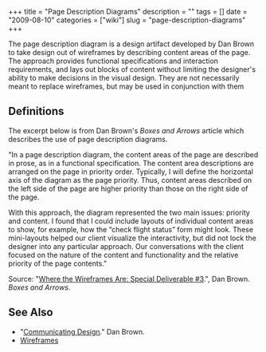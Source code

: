 +++
title = "Page Description Diagrams"
description = ""
tags = []
date = "2009-08-10"
categories = ["wiki"]
slug = "page-description-diagrams"
+++



<p>The page description diagram is a design artifact developed by Dan Brown to take design out of wireframes by describing content areas of the page. The approach provides functional specifications and interaction requirements, and lays out blocks of content without limiting the designer's ability to make decisions in the visual design. They are not necessarily meant to replace wireframes, but may be used in conjunction with them</p>


<h2 id="toc0">Definitions</h2>
<p>The excerpt below is from Dan Brown's <em>Boxes and Arrows</em> article which describes the use of page description diagrams.</p>

<p>&quot;In a page description diagram, the content areas of the page are described in prose, as in a functional specification. The content area descriptions are arranged on the page in priority order. Typically, I will define the horizontal axis of the diagram as the page priority. Thus, content areas described on the left side of the page are higher priority than those on the right side of the page.</p>

<p>With this approach, the diagram represented the two main issues: priority and content. I found that I could include layouts of individual content areas to show, for example, how the “check flight status” form might look. These mini-layouts helped our client visualize the interactivity, but did not lock the designer into any particular approach. Our conversations with the client focused on the nature of the content and functionality and the relative priority of the page contents.&quot;</p>

<p><a href="/media/wiki/page-desc-diagram.png" title="><img src="/media/wiki/page-desc-diagram.png" alt="//konigi.com/files/konigi/images/page-desc-diagram.png" title="//konigi.com/files/konigi/images/page-desc-diagram.png" /></a></p>

<p>Source: &quot;<a href="http://boxesandarrows.com/where-the-wireframes-are-special-deliverable-3/">Where the Wireframes Are: Special Deliverable #3</a>.&quot;, Dan Brown. <em>Boxes and Arrows</em>.</p>


<h2 id="toc1">See Also</h2>
<ul>
    <li> &quot;<a href="http://www.communicatingdesign.com/">Communicating Design</a>.&quot; Dan Brown.</li>
    <li> <a href="/design/wireframes/">Wireframes</a></li>
</ul>

